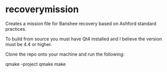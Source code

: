 # recoverymission
Creates a mission file for Banshee recovery based on Ashford standard practices.

To build from source you must have Qt4 installed and I believe the version must be 4.4 or higher.

Clone the repo onto your machine and run the following:

qmake -project
qmake
make

